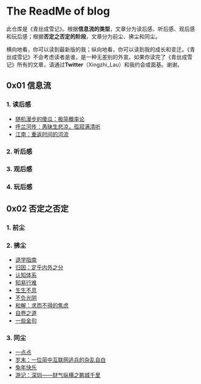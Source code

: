 # The ReadMe of blog

此仓库是《青丝成雪记》。根据**信息流的类型**，文章分为读后感、听后感、观后感和玩后感；根据**否定之否定的阶段**，文章分为前尘、拂尘和同尘。

横向地看，你可以读到最新版的我；纵向地看，你可以读到我的成长和变迁。《青丝成雪记》不会考虑读者是谁，是一种无差别的外宣。如果你读完了《青丝成雪记》所有的文章，请通过**Twitter**（Xingzhi_Lau）和我约会或面基。谢谢。

## 0x01 信息流

### 1. 读后感

- [随机漫步的傻瓜：极简概率论](https://github.com/Anticorianderist/blog/blob/main/1-src/1-information-flow/1-read/fooled-by-randomness-the-very-simplified-probability-theory.md)
- [呼兰河传：愚昧生悲凉，孤寂满清听](https://github.com/Anticorianderist/blog/blob/main/1-src/1-information-flow/1-read/tales-of-hulan-river-stupidity-with-desolation-loneliness-for-listening.md)
- [江南：重返时间的河流](https://github.com/Anticorianderist/blog/blob/main/1-src/1-information-flow/1-read/the-south-of-the-yangtze-diving-into-the-river-of-time-again.md)

### 2. 听后感

### 3. 观后感

### 4. 玩后感

## 0x02 否定之否定

### 1. 前尘

### 2. 拂尘

- [退学指南](https://github.com/Anticorianderist/blog/blob/main/1-src/2-the-negation-of-negation/2-dedust/a-guide-of-dropping-out-of-university.md)
- [归因：定乎内外之分](https://github.com/Anticorianderist/blog/blob/main/1-src/2-the-negation-of-negation/2-dedust/attribution-determining-the-boundary-of-inward-and-outward.md)
- [认知体系](https://github.com/Anticorianderist/blog/blob/main/1-src/2-the-negation-of-negation/2-dedust/cognitive-system.md)
- [知易行难](https://github.com/Anticorianderist/blog/blob/main/1-src/2-the-negation-of-negation/2-dedust/easier-known-than-done.md)
- [生生不息](https://github.com/Anticorianderist/blog/blob/main/1-src/2-the-negation-of-negation/2-dedust/endless-lives.md)
- [不负光阴](https://github.com/Anticorianderist/blog/blob/main/1-src/2-the-negation-of-negation/2-dedust/live-up-to-time.md)
- [和解：求而不得的焦虑](https://github.com/Anticorianderist/blog/blob/main/1-src/2-the-negation-of-negation/2-dedust/reconciliation-the-anxiety-of-failure.md)
- [自卷之道](https://github.com/Anticorianderist/blog/blob/main/1-src/2-the-negation-of-negation/2-dedust/self-involution.md)
- [一些金句](https://github.com/Anticorianderist/blog/blob/main/1-src/2-the-negation-of-negation/2-dedust/some-useful-sentences.md)

### 3. 同尘

- [一点点](https://github.com/Anticorianderist/blog/blob/main/1-src/2-the-negation-of-negation/3-dusting/a-little.md)
- [岁末：一位简中互联网逃兵的杂乱自白](https://github.com/Anticorianderist/blog/blob/main/1-src/2-the-negation-of-negation/3-dusting/at-the-end-of-the-year-messy-confessions-of-a-zh-hans-internet-deserter.md)
- [兔年快乐](https://github.com/Anticorianderist/blog/blob/main/1-src/2-the-negation-of-negation/3-dusting/happy-new-year-of-the-rabbit.md)
- [游记：深圳——财气纵横之鹏城千里](https://github.com/Anticorianderist/blog/blob/main/1-src/2-the-negation-of-negation/3-dusting/travelogue-shenzhen-peng-cheng-the-most-moneyed-city.md)
